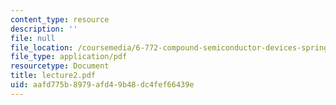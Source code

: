 ```yaml
---
content_type: resource
description: ''
file: null
file_location: /coursemedia/6-772-compound-semiconductor-devices-spring-2003/aafd775b8979afd49b48dc4fef66439e_lecture2.pdf
file_type: application/pdf
resourcetype: Document
title: lecture2.pdf
uid: aafd775b-8979-afd4-9b48-dc4fef66439e
---
```

